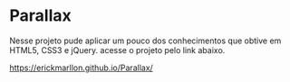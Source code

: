 # Parallax
 Nesse projeto pude aplicar um pouco dos conhecimentos que obtive em HTML5, CSS3 e jQuery. acesse o projeto pelo link abaixo.
 
https://erickmarllon.github.io/Parallax/
